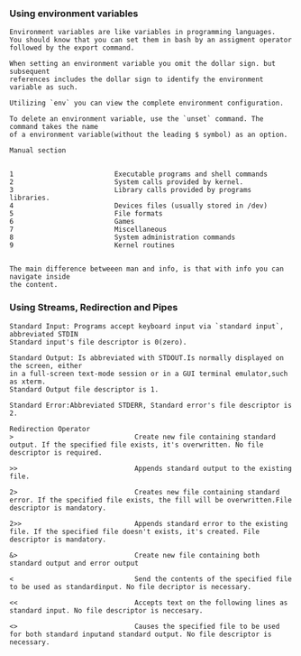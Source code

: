 ### Using environment variables

    Environment variables are like variables in programming languages.
    You should know that you can set them in bash by an assigment operator
    followed by the export command.
    
    When setting an environment variable you omit the dollar sign. but subsequent
    references includes the dollar sign to identify the environment variable as such.
    
    Utilizing `env` you can view the complete environment configuration.
    
    To delete an environment variable, use the `unset` command. The command takes the name
    of a environment variable(without the leading $ symbol) as an option. 
    
    Manual section
    
    
    1                         Executable programs and shell commands
    2                         System calls provided by kernel.
    3                         Library calls provided by programs libraries.
    4                         Devices files (usually stored in /dev)
    5                         File formats
    6                         Games
    7                         Miscellaneous
    8                         System administration commands
    9                         Kernel routines
    
    
    The main difference betweeen man and info, is that with info you can navigate inside
    the content.
    
### Using Streams, Redirection and Pipes


    Standard Input: Programs accept keyboard input via `standard input`, abbreviated STDIN
    Standard input's file descriptor is 0(zero).
    
    Standard Output: Is abbreviated with STDOUT.Is normally displayed on the screen, either
    in a full-screen text-mode session or in a GUI terminal emulator,such as xterm.
    Standard Output file descriptor is 1.
     
    Standard Error:Abbreviated STDERR, Standard error's file descriptor is 2.
    
    Redirection Operator
    >                              Create new file containing standard output. If the specified file exists, it's overwritten. No file descriptor is required.
    
    >>                             Appends standard output to the existing file.
    
    2>                             Creates new file containing standard error. If the specified file exists, the fill will be overwritten.File descriptor is mandatory.
    
    2>>                            Appends standard error to the existing file. If the specified file doesn't exists, it's created. File descriptor is mandatory.
    
    &>                             Create new file containing both standard output and error output
    
    <                              Send the contents of the specified file to be used as standardinput. No file decriptor is necessary.
    
    <<                             Accepts text on the following lines as standard input. No file descriptor is neccesary.
    
    <>                             Causes the specified file to be used for both standard inputand standard output. No file descriptor is necessary.
    
    
